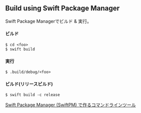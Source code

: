## Build using Swift Package Manager

Swift Package Managerでビルド & 実行。

#### ビルド

```
$ cd <foo>
$ swift build
```

#### 実行

```
$ .build/debug/<foo>
```

#### ビルド(リリースビルド)

```
$ swift build -c release
```

[Swift Package Manager (SwiftPM) で作るコマンドラインツール](https://qiita.com/mono0926/items/e8fdd97115780204f797)
